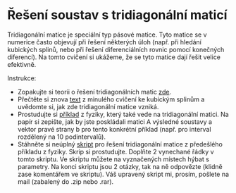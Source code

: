 # Řešení soustav s tridiagonální maticí
Tridiagonální matice je speciální typ pásové matice. Tyto matice se v numerice často objevují při řešení některých úloh
(např. při hledání kubických splinů, nebo při řešení diferenciálních rovnic pomocí konečných diferencí).
Na tomto cvičení si ukážeme, že se tyto matice dají řešit velice efektivně.

Instrukce:
* Zopakujte si teorii o řešení tridiagonálních matic [zde](teorie_tridiag.pdf).
* Přečtěte si znova [text](NME1cv/cv5/teorie_kubicky_spline.pdf) z minulého cvičení ke kubickým splinům a uvědomte si, jak zde tridiagonální matice vzniká.
* Prostudujte si [příklad](priklad_tridiagonalni_matice.pdf) z fyziky, který také vede na tridiagonální matici. Na papír si zepište, jak by jste poskládali matici A výsledné soustavy a vektor pravé strany b pro tento konkrétní příklad (např. pro interval rozdělený na 10 podintervalů).
* Stáhněte si neúplný [skript](tridiagmat_k_doplneni.m) pro řešení tridiagonální matice z předešlého příkladu z fyziky. Skrip si prostudujte. Doplňte 2 vynechané řádky v tomto skriptu. Ve skriptu můžete na vyznačených místech hýbat s parametry. Na konci skriptu jsou 2 otázky, tak na ně odpovězte (klidně zase komentářem ve skriptu). Váš upravený skript mi, prosím, pošlete na mail (zabalený do .zip nebo .rar).

